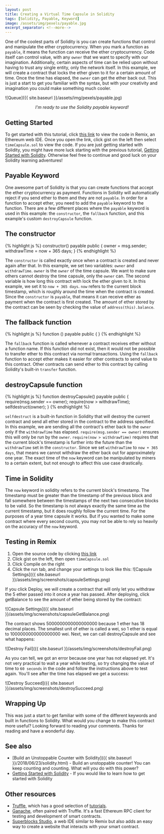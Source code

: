 ```yaml
---
layout: post
title: Creating a Virtual Time Capsule in Solidity
tags: [Solidity, Payable, Keyword]
image: /assets/img/pexels/payable.jpg
excerpt_separator: <!--more-->
---
```


One of the coolest parts of Solidity is you can create functions that control and manipulate the ether cryptocurrency. When you mark a function as `payable`, it means the function can receive the ether cryptocurrency. Code itself can control value, with any `owner` that we want to specify with our imagination. Additionally, certain aspects of time can be relied upon without having to trust any single entity, only the network itself. In this example, we will create a contract that locks the ether given to it for a certain amount of time. Once the time has elapsed, the `owner` can get the ether back out. This is just a start to get you familiar with the syntax, but with your creativity and imagination you could make something much cooler.

<!--more-->

![Queue]({{ site.baseurl }}/assets/img/pexels/payable.jpg)
<p align="center"><i>I'm ready to use the Solidity payable keyword!</i></p>

## Getting Started
To get started with this tutorial, click [this link](https://remix.ethereum.org/#version=soljson-v0.4.24+commit.e67f0147.js&optimize=false&gist=ba4d6b66827dbbb6a257ba8b962ce434) to view the code in Remix, an Ethereum web IDE. Once you open the link, click gist on the left then select `timeCapsule.sol` to view the code. If you are just getting started with Solidity, you might have more luck starting with the previous tutorial, [Getting Started with Solidity]({{site.baseurl}}/2018/07/07/getting-started-solidity.html). Otherwise feel free to continue and good luck on your Solidity learning adventures! 

## Payable Keyword
One awesome part of Solidity is that you can create functions that accept the ether cryptocurrency as payment. Functions in Solidity will automatically reject if you send ether to them and they are not `payable`. In order for a function to accept ether, you need to add the `payable` keyword to the function. There are a few different places where the `payable` keyword is used in this example: the `constructor`, the `fallback` function, and this example's custom `destroyCapsule` function.

## The constructor
{% highlight js %}
constructor() payable public {
    owner = msg.sender;
    withdrawTime = now + 365 days;
}
{% endhighlight %}

The `constructor` is called exactly once when a contract is created and never again after that. In this example, we set two variables: `owner` and `withdrawTime`. `owner` is the `owner` of the time capsule. We want to make sure others cannot destroy the time capsule, only the `owner` can. The second variable is how long this contract with lock the ether given to it. In this example, we set it to `now + 365 days`. `now` refers to the current block timestamp, which is roughly around the time when the contract is created. Since the `constructor` is `payable`, that means it can receive ether as payment when the contract is first created. The amount of ether stored by the contract can be seen by checking the value of `address(this).balance`.

## The fallback function

{% highlight js %}
function () payable public {
}
{% endhighlight %}

The `fallback` function is called whenever a contract receives ether without a function name. If this function did not exist, then it would not be possible to transfer ether to this contract via normal transactions. Using the `fallback` function to accept ether makes it easier for other contracts to send value to this contract. Other contracts can send ether to this contract by calling Solidity's built-in `transfer` function.

## destroyCapsule function
{% highlight js %}
function destroyCapsule() payable public {
    require(msg.sender == owner);
    require(now > withdrawTime);
    selfdestruct(owner);
}
{% endhighlight %}

`selfdestruct` is a built-in function in Solidity that will destroy the current contract and send all ether stored in the contract to the address specified. In this example, we are sending all the contract's ether back to the `owner` only if the `withdrawTime` has elapsed. `require(msg.sender == owner)` ensures this will only be run by the `owner`. `require(now > withdrawTime)` requires that the current block's timestamp is further into the future than the `withdrawTime` set in the `constructor`. Since we set `withdrawTime` to `now + 365 days`, that means we cannot withdraw the ether back out for approximately one year. The exact time of the `now` keyword can be manipulated by miners to a certain extent, but not enough to affect this use case drastically.

## Time in Solidity
The `now` keyword in solidity refers to the current block's timestamp. The timestamp must be greater than the timestamp of the previous block and fall somewhere between the timestamps of the next two consecutive blocks to be valid. So the timestamp is not always exactly the same time as the current timestamp, but it does roughly follow the current time. For the purposes of a year time capsule it works. But if you wanted to make some contract where every second counts, you may not be able to rely so heavily on the accuracy of the `now` keyword.

## Testing in Remix
1. Open the source code by clicking [this link](https://remix.ethereum.org/#version=soljson-v0.4.24+commit.e67f0147.js&optimize=false&gist=ba4d6b66827dbbb6a257ba8b962ce434)
2. Click gist on the left, then open `timeCapsule.sol`
3. Click Compile on the right
4. Click the run tab, and change your settings to look like this:
![Capsule Settings]({{ site.baseurl }}/assets/img/screenshots/capsuleSettings.png)

If you click Deploy, we will create a contract that will only let you withdraw the 5 ether passed into it once a year has passed. After deploying, click getBalance to see the amount of ether being stored by the contract:

![Capsule Settings]({{ site.baseurl }}/assets/img/screenshots/capsuleGetBalance.png)

The contract shows 5000000000000000000 because 1 ether has 18 decimal places. The smallest unit of ether is called a wei, so 1 ether is equal to 1000000000000000000 wei. Next, we can call destroyCapsule and see what happens:

![Destroy Fail]({{ site.baseurl }}/assets/img/screenshots/destroyFail.png)

As you can tell, we got an error because one year has not elapsed yet. It's not very practical to wait a year while testing, so try changing the value of time to `60 seconds` in the code and follow the instructions above to test again. You'll see after the time has elapsed we get a success:

![Destroy Succeed]({{ site.baseurl }}/assets/img/screenshots/destroySucceed.png)

## Wrapping Up
This was just a start to get familiar with some of the different keywords and built in functions to Solidity. What would you change to make this contract more useful? Looking forward to reading your comments. Thanks for reading and have a wonderful day.

## See also
* [Build an Unstoppable Counter with Solidity]({{ site.baseurl }}/2018/06/23/solidity.html) - Build an unstoppable counter! You can keep counting and counting. What will you do with this power?
* [Getting Started with Solidity]({{site.baseurl}}/2018/07/07/getting-started-solidity.html) - If you would like to learn how to get started with Solidity

## Other resources
* [Truffle](https://truffleframework.com/), which has a good selection of [tutorials](https://truffleframework.com/tutorials).
* [Ganache](https://truffleframework.com/ganache), often paired with Truffle. It's a fast Ethereum RPC client for testing and development of smart contracts.
* [Superblocks Studio](https://studio.superblocks.com/), a web IDE similar to Remix but also adds an easy way to create a website that interacts with your smart contract.